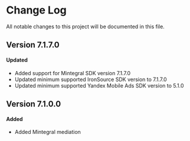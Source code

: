 # Change Log
All notable changes to this project will be documented in this file.

## Version 7.1.7.0

#### Updated
* Added support for Mintegral SDK version 7.1.7.0
* Updated minimum supported IronSource SDK version to 7.1.7.0
* Updated minimum supported Yandex Mobile Ads SDK version to 5.1.0

## Version 7.1.0.0

#### Added
* Added Mintegral mediation